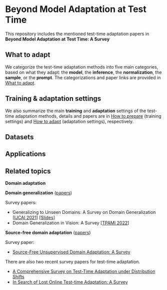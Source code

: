 # Beyond Model Adaptation at Test Time

This repository includes the mentioned test-time adaptation papers in **Beyond Model Adaptation at Test Time: A Survey**

## What to adapt

We categorize the test-time adaptation methods into five main categories, based on what they adapt: the **model**, the **inference**, the **normalization**, the **sample**, or the **prompt**. 
The categorizations and paper links are provided in [What to adapt](https://github.com/zzzx1224/Papers-of-test-time-adaptation/blob/main/What%20to%20adapt.md).

## Training & adaptation settings

We also summarize the main **training** and **adaptation** settings of the test-time adaptation methods, details and papers are in [How to prepare](https://github.com/zzzx1224/Papers-of-test-time-adaptation/blob/main/How%20to%20prepare%20for%20adaptation.md) (training settings) and [How to adapt](https://github.com/zzzx1224/Papers-of-test-time-adaptation/blob/main/How%20to%20adapt.md) (adaptation settings), respectively.

## Datasets

## Applications

## Related topics

**Domain adaptation**

**Domain generalization** ([papers](https://github.com/junkunyuan/Awesome-Domain-Generalization#theory--analysis))

Survey papers: 
- Generalizing to Unseen Domains: A Survey on Domain Generalization [[IJCAI 2021](https://arxiv.53yu.com/pdf/2103.03097)] [[Slides](http://jd92.wang/assets/files/DGSurvey-ppt.pdf)]
- Domain Generalization in Vision: A Survey [[TPAMI 2022](https://arxiv.org/abs/2103.02503)] 

**Source-free domain adaptation** ([papers](https://github.com/YuejiangLIU/awesome-source-free-test-time-adaptation))

Survey paper:
- [Source-Free Unsupervised Domain Adaptation: A Survey](https://arxiv.org/pdf/2301.00265.pdf)

There are also two recent survey papers for test-time adaptation.
- [A Comprehensive Survey on Test-Time Adaptation under Distribution Shifts](https://arxiv.org/abs/2303.15361)
- [In Search of Lost Online Test-time Adaptation: A Survey](https://arxiv.org/abs/2310.20199)
